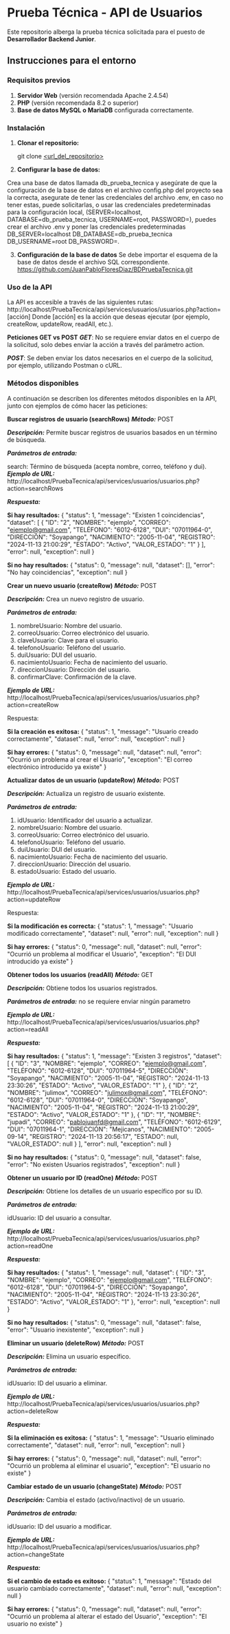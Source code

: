# Prueba Técnica - API de Usuarios

Este repositorio alberga la prueba técnica solicitada para el puesto de **Desarrollador Backend Junior**.

## Instrucciones para el entorno

### Requisitos previos

1. **Servidor Web** (versión recomendada Apache 2.4.54)
2. **PHP** (versión recomendada 8.2 o superior)
3. **Base de datos MySQL o MariaDB** configurada correctamente.

### Instalación

1. **Clonar el repositorio:**

   git clone [<url_del_repositorio>](https://github.com/JuanPabloFloresDiaz/PruebaTecnica.git)
2. **Configurar la base de datos:**

Crea una base de datos llamada db_prueba_tecnica y asegúrate de que la configuración de la base de datos en el archivo config.php del proyecto sea la correcta, asegurate de tener las credenciales del archivo .env, en caso no tener estas, puede solicitarlas, o usar las credenciales predeterminadas para la configuración local, (SERVER=localhost, DATABASE=db_prueba_tecnica, USERNAME=root, PASSWORD=), puedes crear el archivo .env y poner las credenciales predeterminadas DB_SERVER=localhost DB_DATABASE=db_prueba_tecnica DB_USERNAME=root
 DB_PASSWORD=.

3. **Configuración de la base de datos**
Se debe importar el esquema de la base de datos desde el archivo SQL correspondiente.
https://github.com/JuanPabloFloresDiaz/BDPruebaTecnica.git

### Uso de la API
La API es accesible a través de las siguientes rutas:
http://localhost/PruebaTecnica/api/services/usuarios/usuarios.php?action=[acción]
Donde [acción] es la acción que deseas ejecutar (por ejemplo, createRow, updateRow, readAll, etc.).

**Peticiones GET vs POST**
***GET***: No se requiere enviar datos en el cuerpo de la solicitud, solo debes enviar la acción a través del parámetro action.

***POST***: Se deben enviar los datos necesarios en el cuerpo de la solicitud, por ejemplo, utilizando Postman o cURL.

### Métodos disponibles
A continuación se describen los diferentes métodos disponibles en la API, junto con ejemplos de cómo hacer las peticiones:

**Buscar registros de usuario (searchRows)**
***Método:*** POST

***Descripción:*** Permite buscar registros de usuarios basados en un término de búsqueda.

***Parámetros de entrada:***

search: Término de búsqueda (acepta nombre, correo, teléfono y dui).
***Ejemplo de URL:***
http://localhost/PruebaTecnica/api/services/usuarios/usuarios.php?action=searchRows

***Respuesta:***

**Si hay resultados:**
{
    "status": 1,
    "message": "Existen 1 coincidencias",
    "dataset": [
        {
            "ID": "2",
            "NOMBRE": "ejemplo",
            "CORREO": "ejemplo@gmail.com",
            "TELÉFONO": "6012-6128",
            "DUI": "07011964-0",
            "DIRECCIÓN": "Soyapango",
            "NACIMIENTO": "2005-11-04",
            "REGISTRO": "2024-11-13 21:00:29",
            "ESTADO": "Activo",
            "VALOR_ESTADO": "1"
        }
    ],
    "error": null,
    "exception": null
}

**Si no hay resultados:**
{
    "status": 0,
    "message": null,
    "dataset": [],
    "error": "No hay coincidencias",
    "exception": null
}

**Crear un nuevo usuario (createRow)**
***Método:*** POST

***Descripción:*** Crea un nuevo registro de usuario.

***Parámetros de entrada:***

1. nombreUsuario: Nombre del usuario.
2. correoUsuario: Correo electrónico del usuario.
3. claveUsuario: Clave para el usuario.
4. telefonoUsuario: Teléfono del usuario.
5. duiUsuario: DUI del usuario.
6. nacimientoUsuario: Fecha de nacimiento del usuario.
7. direccionUsuario: Dirección del usuario.
8. confirmarClave: Confirmación de la clave.

***Ejemplo de URL:***
http://localhost/PruebaTecnica/api/services/usuarios/usuarios.php?action=createRow

Respuesta:

**Si la creación es exitosa:**
{
    "status": 1,
    "message": "Usuario creado correctamente",
    "dataset": null,
    "error": null,
    "exception": null
}

**Si hay errores:**
{
    "status": 0,
    "message": null,
    "dataset": null,
    "error": "Ocurrió un problema al crear el Usuario",
    "exception": "El correo electrónico introducido ya existe"
}

**Actualizar datos de un usuario (updateRow)**
***Método:*** POST

***Descripción:*** Actualiza un registro de usuario existente.

***Parámetros de entrada:***

1. idUsuario: Identificador del usuario a actualizar.
2. nombreUsuario: Nombre del usuario.
3. correoUsuario: Correo electrónico del usuario.
4. telefonoUsuario: Teléfono del usuario.
5. duiUsuario: DUI del usuario.
6. nacimientoUsuario: Fecha de nacimiento del usuario.
7. direccionUsuario: Dirección del usuario.
8. estadoUsuario: Estado del usuario.

***Ejemplo de URL:***
http://localhost/PruebaTecnica/api/services/usuarios/usuarios.php?action=updateRow


Respuesta:

**Si la modificación es correcta:**
{
    "status": 1,
    "message": "Usuario modificado correctamente",
    "dataset": null,
    "error": null,
    "exception": null
}

**Si hay errores:**
{
    "status": 0,
    "message": null,
    "dataset": null,
    "error": "Ocurrió un problema al modificar el Usuario",
    "exception": "El DUI introducido ya existe"
}


**Obtener todos los usuarios (readAll)**
***Método:*** GET

***Descripción:*** Obtiene todos los usuarios registrados.

***Parámetros de entrada:***
no se requiere enviar ningún parametro

***Ejemplo de URL:***
http://localhost/PruebaTecnica/api/services/usuarios/usuarios.php?action=readAll

***Respuesta:***

**Si hay resultados:**
{
    "status": 1,
    "message": "Existen 3 registros",
    "dataset": [
        {
            "ID": "3",
            "NOMBRE": "ejemplo",
            "CORREO": "ejemplo@gmail.com",
            "TELÉFONO": "6012-6128",
            "DUI": "07011964-5",
            "DIRECCIÓN": "Soyapango",
            "NACIMIENTO": "2005-11-04",
            "REGISTRO": "2024-11-13 23:30:26",
            "ESTADO": "Activo",
            "VALOR_ESTADO": "1"
        },
        {
            "ID": "2",
            "NOMBRE": "julimox",
            "CORREO": "julimox@gmail.com",
            "TELÉFONO": "6012-6128",
            "DUI": "07011964-0",
            "DIRECCIÓN": "Soyapango",
            "NACIMIENTO": "2005-11-04",
            "REGISTRO": "2024-11-13 21:00:29",
            "ESTADO": "Activo",
            "VALOR_ESTADO": "1"
        },
        {
            "ID": "1",
            "NOMBRE": "jupadi",
            "CORREO": "pablojuanfd@gmail.com",
            "TELÉFONO": "6012-6129",
            "DUI": "07011964-1",
            "DIRECCIÓN": "Mejicanos",
            "NACIMIENTO": "2005-09-14",
            "REGISTRO": "2024-11-13 20:56:17",
            "ESTADO": null,
            "VALOR_ESTADO": null
        }
    ],
    "error": null,
    "exception": null
}

**Si no hay resultados:**
{
    "status": 0,
    "message": null,
    "dataset": false,
    "error": "No existen Usuarios registrados",
    "exception": null
}

**Obtener un usuario por ID (readOne)**
***Método:*** POST

***Descripción:*** Obtiene los detalles de un usuario específico por su ID.

***Parámetros de entrada:***

idUsuario: ID del usuario a consultar.

***Ejemplo de URL:***
http://localhost/PruebaTecnica/api/services/usuarios/usuarios.php?action=readOne

***Respuesta:***

**Si hay resultados:**
{
    "status": 1,
    "message": null,
    "dataset": {
        "ID": "3",
        "NOMBRE": "ejemplo",
        "CORREO": "ejemplo@gmail.com",
        "TELÉFONO": "6012-6128",
        "DUI": "07011964-5",
        "DIRECCIÓN": "Soyapango",
        "NACIMIENTO": "2005-11-04",
        "REGISTRO": "2024-11-13 23:30:26",
        "ESTADO": "Activo",
        "VALOR_ESTADO": "1"
    },
    "error": null,
    "exception": null
}

**Si no hay resultados:**
{
    "status": 0,
    "message": null,
    "dataset": false,
    "error": "Usuario inexistente",
    "exception": null
}

**Eliminar un usuario (deleteRow)**
***Método:*** POST

***Descripción:*** Elimina un usuario específico.

***Parámetros de entrada:***

idUsuario: ID del usuario a eliminar.

***Ejemplo de URL:***
http://localhost/PruebaTecnica/api/services/usuarios/usuarios.php?action=deleteRow

***Respuesta:***

**Si la eliminación es exitosa:**
{
    "status": 1,
    "message": "Usuario eliminado correctamente",
    "dataset": null,
    "error": null,
    "exception": null
}

**Si hay errores:**
{
    "status": 0,
    "message": null,
    "dataset": null,
    "error": "Ocurrió un problema al eliminar el usuario",
    "exception": "El usuario no existe"
}

**Cambiar estado de un usuario (changeState)**
***Método:*** POST

***Descripción:*** Cambia el estado (activo/inactivo) de un usuario.

***Parámetros de entrada:***

idUsuario: ID del usuario a modificar.

***Ejemplo de URL:***
http://localhost/PruebaTecnica/api/services/usuarios/usuarios.php?action=changeState

***Respuesta:***

**Si el cambio de estado es exitoso:**
{
    "status": 1,
    "message": "Estado del usuario cambiado correctamente",
    "dataset": null,
    "error": null,
    "exception": null
}

**Si hay errores:**
{
    "status": 0,
    "message": null,
    "dataset": null,
    "error": "Ocurrió un problema al alterar el estado del Usuario",
    "exception": "El usuario no existe"
}